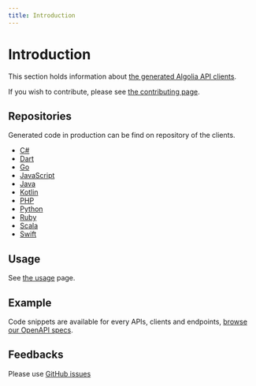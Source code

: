 ```yaml
---
title: Introduction
---
```


# Introduction

This section holds information about [the generated Algolia API clients](https://github.com/algolia/api-clients-automation).

If you wish to contribute, please see [the contributing page](/docs/contributing/introduction).

## Repositories

Generated code in production can be find on repository of the clients.

- [C#](https://github.com/algolia/algoliasearch-client-csharp/tree/main)
- [Dart](https://github.com/algolia/algoliasearch-client-dart/)
- [Go](https://github.com/algolia/algoliasearch-client-go/tree/main/)
- [JavaScript](https://github.com/algolia/algoliasearch-client-javascript/tree/main/)
- [Java](https://github.com/algolia/algoliasearch-client-java/tree/main/)
- [Kotlin](https://github.com/algolia/algoliasearch-client-kotlin/tree/main/)
- [PHP](https://github.com/algolia/algoliasearch-client-php/tree/main/)
- [Python](https://github.com/algolia/algoliasearch-client-python/tree/main)
- [Ruby](https://github.com/algolia/algoliasearch-client-ruby/tree/main)
- [Scala](https://github.com/algolia/algoliasearch-client-scala/tree/main)
- [Swift](https://github.com/algolia/algoliasearch-client-swift/tree/main)

## Usage

See [the usage](/docs/clients/usage) page.

## Example

Code snippets are available for every APIs, clients and endpoints, [browse our OpenAPI specs](/specs/search).

## Feedbacks

Please use [GitHub issues](https://github.com/algolia/api-clients-automation/issues)
